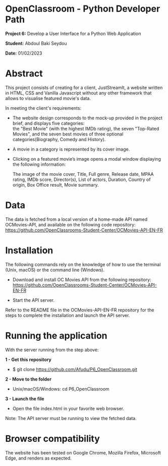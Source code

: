 # OpenClassroom - Python Developer Path

**Project 6:** Develop a User Interface for a Python Web Application

**Student:** Abdoul Baki Seydou

**Date:** 01/02/2023

# Abstract

This project consists of creating for a client, JustStreamIt, a website written in HTML, 
CSS and Vanilla Javascript without any other framework that allows to visualise featured movie's data.

In meeting the client's requirements:

- The website design corresponds to the mock-up provided in the project brief, and displays five categories:   
the "Best Movie" (with the highest IMDb rating), the seven "Top-Rated Movies", and the seven best movies of three optional categories(Biography, Comedy and History).

- A movie in a category is represented by its cover image.

- Clicking on a featured movie’s image opens a modal window displaying the following information:

    The image of the movie cover,
    Title,
    Full genre,
    Release date,
    MPAA rating,
    IMDb score,
    Director(s),
    List of actors,
    Duration,
    Country of origin,
    Box Office result,
    Movie summary.

# Data
The data is fetched from a local version of a home-made API named OCMovies-API, and available 
on the following code repository: https://github.com/OpenClassrooms-Student-Center/OCMovies-API-EN-FR

# Installation
The following commands rely on the knowledge of how to use the terminal (Unix, macOS) or the command line (Windows).

* Download and install OC Movies API from the following repository: 
https://github.com/OpenClassrooms-Student-Center/OCMovies-API-EN-FR

* Start the API server.

Refer to the README file in the OCMovies-API-EN-FR repository for the steps to complete the installation 
and launch the API server.

# Running the application

With the server running from the step above:

 **1 - Get this repository**
   * $ git clone https://github.com/Afudu/P6_OpenClassroom.git

 **2 - Move to the folder**
   * Unix/macOS/Windows: cd P6_OpenClassroom

 **3 - Launch the file**
   * Open the file index.html in your favorite web browser.

Note: The API server must be running to view the fetched data.

# Browser compatibility
The website has been tested on Google Chrome, Mozilla Firefox, Microsoft Edge, and renders as expected.
